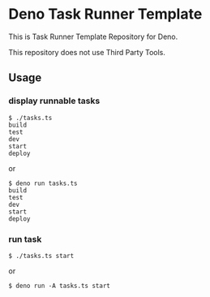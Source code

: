 # Deno Task Runner Template

This is Task Runner Template Repository for Deno.

This repository does not use Third Party Tools.

## Usage

### display runnable tasks

```
$ ./tasks.ts
build
test
dev
start
deploy
```

or

```
$ deno run tasks.ts
build
test
dev
start
deploy
```

### run task

```
$ ./tasks.ts start
```

or

```
$ deno run -A tasks.ts start
```
